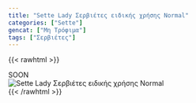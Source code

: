 ```yaml
---
title: "Sette Lady Σερβιέτες ειδικής χρήσης Normal"
categories: ["Sette"]
gencat: ["Μη Τρόφιμα"]
tags: ["Σερβιέτες"]
---
```

{{< rawhtml >}}

<div class="sload424"><div class="product">SOON<br><div class="pimg"><img alt="Sette Lady Σερβιέτες ειδικής χρήσης Normal" title="Sette Lady Σερβιέτες ειδικής χρήσης Normal" src="/media/images/sette-lady-serbietes-eidikhs-xrhshs-normal.jpg"></div></div></div>
{{< /rawhtml >}}


